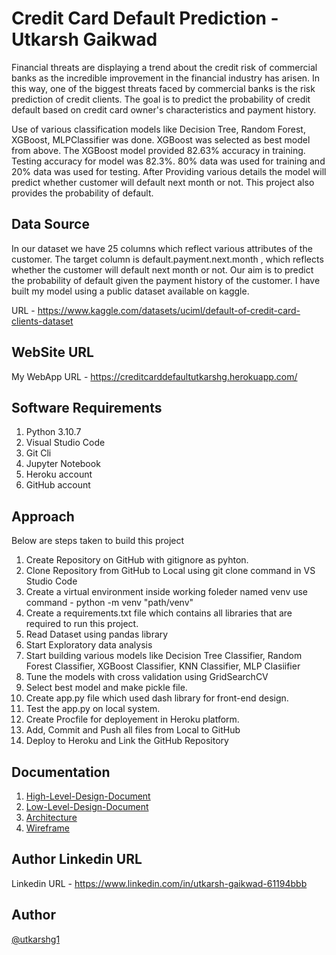 
# Credit Card Default Prediction - Utkarsh Gaikwad

Financial threats are displaying a trend about the credit risk of commercial banks as the incredible improvement in the financial industry has arisen. In this way, one of the biggest threats faced by commercial banks is the risk prediction of credit clients. The goal is to predict the probability of credit default based on credit card owner's characteristics and payment history.

Use of various classification models like Decision Tree, Random Forest, XGBoost, MLPClassifier was done. XGBoost was selected as best model from above. The XGBoost model provided 82.63% accuracy in training. Testing accuracy for model was 82.3%. 80% data was used for training and 20% data was used for testing.
After Providing various details the model will predict whether customer will default next month or not. This project also provides the probability of default.

## Data Source

In our dataset we have 25 columns which reflect various attributes of the customer. The target column is default.payment.next.month , which reflects whether the customer will default next month or not. Our aim is to predict the probability of default given the payment history of the customer. I have built my model using a public dataset available on kaggle.

URL - https://www.kaggle.com/datasets/uciml/default-of-credit-card-clients-dataset

## WebSite URL

My WebApp URL - https://creditcarddefaultutkarshg.herokuapp.com/

## Software Requirements 

1) Python 3.10.7
2) Visual Studio Code
3) Git Cli
4) Jupyter Notebook
5) Heroku account
6) GitHub account

## Approach

Below are steps taken to build this project
1) Create Repository on GitHub with gitignore as pyhton.
2) Clone Repository from GitHub to Local using git clone command in VS Studio Code
3) Create a virtual environment inside working foleder named venv use command - python -m venv "path/venv"
4) Create a requirements.txt file which contains all libraries that are required to run this project.
5) Read Dataset using pandas library
6) Start Exploratory data analysis
7) Start building various models like Decision Tree Classifier, Random Forest Classifier, XGBoost Classifier, KNN Classifier, MLP Clasiifier
8) Tune the models with cross validation using GridSearchCV
9) Select best model and make pickle file.
10) Create app.py file which used dash library for front-end design.
11) Test the app.py on local system.
12) Create Procfile for deployement in Heroku platform.
13) Add, Commit and Push all files from Local to GitHub
14) Deploy to Heroku and Link the GitHub Repository

## Documentation

1) [High-Level-Design-Document](https://drive.google.com/file/d/1iiKu75WIoyreuKWTatyDh-U22bl-oHnf/view?usp=sharing)
2) [Low-Level-Design-Document](https://drive.google.com/file/d/1KnLZ-3xE1ZVwfcVjgvPE9o0IaRPr8w1w/view?usp=sharing)
3) [Architecture](https://drive.google.com/file/d/1eC8BhaQe0DSRfXkELuCuTZf3Gb98Vvq1/view?usp=sharing)
4) [Wireframe](https://drive.google.com/file/d/1GAQbhLFYdGvJDUwVYL33Iav3zJvbIBup/view?usp=sharing)

## Author Linkedin URL 

Linkedin URL - https://www.linkedin.com/in/utkarsh-gaikwad-61194bbb

## Author

[@utkarshg1](https://github.com/utkarshg1)












